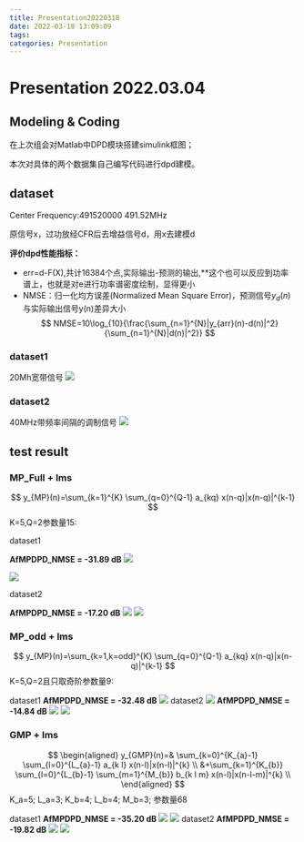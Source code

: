 ```yaml
---
title: Presentation20220318
date: 2022-03-18 13:09:09
tags:
categories: Presentation
---
```

# Presentation 2022.03.04

## Modeling & Coding
在上次组会对Matlab中DPD模块搭建simulink框图；

本次对具体的两个数据集自己编写代码进行dpd建模。

## dataset
Center Frequency:491520000 491.52MHz

原信号x，过功放经CFR后去增益信号d，用x去建模d

**评价dpd性能指标：**

* err=d-F(X),共计16384个点,实际输出-预测的输出,**这个也可以反应到功率谱上，也就是对e进行功率谱密度绘制，显得更小
* NMSE：归一化均方误差(Normalized Mean Square Error)，预测信号$y_d(n)$与实际输出信号y(n)差异大小
$$
NMSE=10\log_{10}{\frac{\sum_{n=1}^{N}|y_{arr}(n)-d(n)|^2}{\sum_{n=1}^{N}|d(n)|^2}}
$$
### dataset1
20Mh宽带信号
![](https://cdn.jsdelivr.net/gh/JC-GGBond/image-JC@master/Massive-MIMO-Competition/x&d.53kiy4e24qw0.webp)

### dataset2
40MHz带频率间隔的调制信号
![](https://cdn.jsdelivr.net/gh/JC-GGBond/image-JC@master/Massive-MIMO-Competition/x&d_00.5wpnrqnenm80.webp)

## test result

### MP_Full + lms


$$
y_{MP}(n)=\sum_{k=1}^{K} \sum_{q=0}^{Q-1} a_{kq} x(n-q)|x(n-q)|^{k-1}
$$
K=5,Q=2参数量15:

dataset1

**AfMPDPD_NMSE = -31.89 dB**
![](https://cdn.jsdelivr.net/gh/JC-GGBond/image-JC@master/MP_full/predict.4v4ymhwxd6s0.webp)

![](https://cdn.jsdelivr.net/gh/JC-GGBond/image-JC@master/MP_full/lmserror.38vvikmu0ca0.webp)

dataset2

**AfMPDPD_NMSE = -17.20 dB**
![](https://cdn.jsdelivr.net/gh/JC-GGBond/image-JC@master/MP_full/predict_00.3y3lbdgh178.webp)
![](https://cdn.jsdelivr.net/gh/JC-GGBond/image-JC@master/MP_full/lmserror_00.5k1a2eloig40.webp)

### MP_odd + lms
$$
y_{MP}(n)=\sum_{k=1,k=odd}^{K} \sum_{q=0}^{Q-1} a_{kq} x(n-q)|x(n-q)|^{k-1}
$$
K=5,Q=2且只取奇阶参数量9:

dataset1
**AfMPDPD_NMSE = -32.48 dB**
![](https://cdn.jsdelivr.net/gh/JC-GGBond/image-JC@master/Massive-MIMO-Competition/predict.y2z54m0yya8.webp)
dataset2
![](https://cdn.jsdelivr.net/gh/JC-GGBond/image-JC@master/Massive-MIMO-Competition/lmserror.1k795xqfgeu8.webp)
**AfMPDPD_NMSE = -14.84 dB**
![](https://cdn.jsdelivr.net/gh/JC-GGBond/image-JC@master/Massive-MIMO-Competition/predict_00.7jz21q0k7b0.webp)
![](https://cdn.jsdelivr.net/gh/JC-GGBond/image-JC@master/Massive-MIMO-Competition/lmserror_00.5gvgdzwykqo0.webp)

### GMP + lms

$$
\begin{aligned}
y_{GMP}(n)=& \sum_{k=0}^{K_{a}-1} \sum_{l=0}^{L_{a}-1} a_{k l} x(n-l)|x(n-l)|^{k} \\
&+\sum_{k=1}^{K_{b}} \sum_{l=0}^{L_{b}-1} \sum_{m=1}^{M_{b}} b_{k l m} x(n-l)|x(n-l-m)|^{k} \\
\end{aligned}
$$
K_a=5;
L_a=3;
K_b=4;
L_b=4;
M_b=3;
参数量68

dataset1
**AfMPDPD_NMSE = -35.20 dB**
![](https://cdn.jsdelivr.net/gh/JC-GGBond/image-JC@master/GMP_1/predict.632l7h75q2w0.webp)
![](https://cdn.jsdelivr.net/gh/JC-GGBond/image-JC@master/GMP_1/lmserror.4y18gsr3q340.webp)
dataset2
**AfMPDPD_NMSE = -19.82 dB**
![](https://cdn.jsdelivr.net/gh/JC-GGBond/image-JC@master/GMP_1/predict_00.69xjbq53bao0.webp)
![](https://cdn.jsdelivr.net/gh/JC-GGBond/image-JC@master/GMP_1/lmserror_00.63rsngyohwo0.webp)